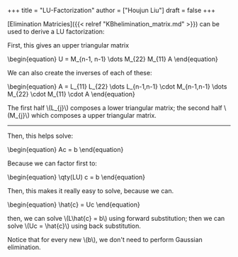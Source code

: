 +++
title = "LU-Factorization"
author = ["Houjun Liu"]
draft = false
+++

[Elimination Matricies]({{< relref "KBhelimination_matrix.md" >}}) can be used to derive a LU factorization:

First, this gives an upper triangular matrix

\begin{equation}
U = M\_{n-1, n-1} \dots M\_{22} M\_{11} A
\end{equation}

We can also create the inverses of each of these:

\begin{equation}
A = L\_{11} L\_{22} \dots L\_{n-1,n-1} \cdot M\_{n-1,n-1} \dots M\_{22} \cdot M\_{11} \cdot A
\end{equation}

The first half \\(L\_{j}\\) composes a lower triangular matrix; the second half \\(M\_{j}\\) which composes a upper triangular matrix.

---

Then, this helps solve:

\begin{equation}
Ac = b
\end{equation}

Because we can factor first to:

\begin{equation}
\qty(LU) c = b
\end{equation}

Then, this makes it really easy to solve, because we can.

\begin{equation}
\hat{c} = Uc
\end{equation}

then, we can solve \\(L\hat{c} = b\\) using forward substitution; then we can solve \\(Uc = \hat{c}\\) using back substitution.

Notice that for every new \\(b\\), we don't need to perform Gaussian elimination.
